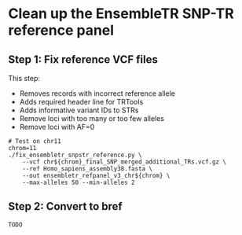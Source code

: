 # Clean up the EnsembleTR SNP-TR reference panel

## Step 1: Fix reference VCF files

This step:
* Removes records with incorrect reference allele
* Adds required header line for TRTools
* Adds informative variant IDs to STRs
* Remove loci with too many or too few alleles
* Remove loci with AF=0

```
# Test on chr11
chrom=11
./fix_ensembletr_snpstr_reference.py \
	--vcf chr${chrom}_final_SNP_merged_additional_TRs.vcf.gz \
	--ref Homo_sapiens_assembly38.fasta \
	--out ensembletr_refpanel_v3_chr${chrom} \
	--max-alleles 50 --min-alleles 2
```

## Step 2: Convert to bref

```
TODO
```